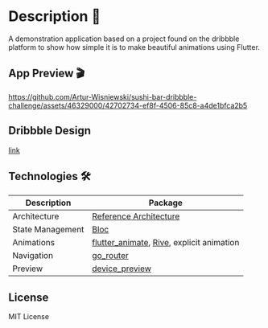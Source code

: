 # Description 📃

A demonstration application based on a project found on the dribbble platform to show how simple it is to make beautiful animations using Flutter.

## App Preview 🎬

https://github.com/Artur-Wisniewski/sushi-bar-dribbble-challenge/assets/46329000/42702734-ef8f-4506-85c8-a4de1bfca2b5

## Dribbble Design

[link](https://dribbble.com/shots/20957120-Japanese-restaurant-app)

## Technologies 🛠

| Description      | Package                                                                                                                          |
|------------------|----------------------------------------------------------------------------------------------------------------------------------|
| Architecture     | [Reference Architecture](https://resocoder.com/2019/08/27/flutter-tdd-clean-architecture-course-1-explanation-project-structure) |
| State Management | [Bloc](https://pub.dev/packages/bloc)                                                                                            
| Animations       | [flutter_animate](https://pub.dev/packages/flutter_animate), [Rive](https://pub.dev/packages/rive), explicit animation           |
| Navigation       | [go_router](https://pub.dev/packages/go_router)                                                                                  |
| Preview          | [device_preview](https://pub.dev/packages/device_preview)                                                                        |

## License

MIT License
